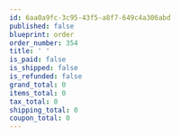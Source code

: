 ```yaml
---
id: 6aa0a9fc-3c95-43f5-a8f7-649c4a306abd
published: false
blueprint: order
order_number: 354
title: ' '
is_paid: false
is_shipped: false
is_refunded: false
grand_total: 0
items_total: 0
tax_total: 0
shipping_total: 0
coupon_total: 0
---
```

